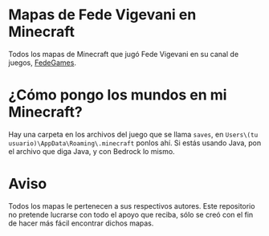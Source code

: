 # Mapas de Fede Vigevani en Minecraft
Todos los mapas de Minecraft que jugó Fede Vigevani en su canal de juegos, [FedeGames](https://www.youtube.com/@FedeGames7).

# ¿Cómo pongo los mundos en mi Minecraft?
Hay una carpeta en los archivos del juego que se llama `saves`, en `Users\(tu usuario)\AppData\Roaming\.minecraft`  ponlos ahí.
Si estás usando Java, pon el archivo que diga Java, y con Bedrock lo mismo.

# Aviso
Todos los mapas le pertenecen a sus respectivos autores. Este repositorio no pretende lucrarse con todo el apoyo que reciba, sólo se creó con el fin de hacer más fácil encontrar dichos mapas.
